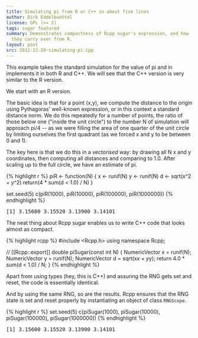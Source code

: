 ```yaml
---
title: Simulating pi from R or C++ in about five lines
author: Dirk Eddelbuettel
license: GPL (>= 2)
tags: sugar featured
summary: Demonstrates compactness of Rcpp sugar's expression, and how 
  they carry over from R.
layout: post
src: 2012-12-20-simulating-pi.cpp
---
```

This example takes the standard simulation for the value of pi 
and in implements it in both R and C++. We will see that the C++ version 
is very similar to the R version.

We start with an R version. 

The basic idea is that for a point (x,y), we compute the distance to the origin
using Pythagoras' well-known expression, or in this context a standard distance
norm. We do this repeatedly for a number of points, the ratio of those below one 
("inside the unit circle") to the number N of simulation will approach pi/4 -- as
we were filling the area of one quarter of the unit circle by limiting ourselves
the first quadrant (as we forced x and y to be between 0 and 1).

The key here is that we do this in a _vectorised_ way: by drawing
all N x and y coordinates, then computing all distances and comparing to 1.0. After
scaling up to the full circle, we have an estimate of pi.



{% highlight r %}
piR <- function(N) {
    x <- runif(N)
    y <- runif(N)
    d <- sqrt(x^2 + y^2)
    return(4 * sum(d < 1.0) / N)
}

set.seed(5)
c(piR(1000), piR(10000), piR(100000), piR(1000000))
{% endhighlight %}



<pre class="output">
[1] 3.15600 3.15520 3.13900 3.14101
</pre>

The neat thing about Rcpp sugar enables us to write C++ code that
looks almost as compact.  

{% highlight rcpp %}
#include <Rcpp.h>
using namespace Rcpp;

// [[Rcpp::export]]
double piSugar(const int N) {
    NumericVector x = runif(N);
    NumericVector y = runif(N);
    NumericVector d = sqrt(x*x + y*y);
    return 4.0 * sum(d < 1.0) / N;
}
{% endhighlight %}

Apart from using types (hey, this is C++) and assuring the RNG gets
set and reset, the code is essentially identical.

And by using the same RNG, so are the results. Rcpp ensures that
the RNG state is set and reset properly by instantiating an object 
of class `RNGScope`. 

{% highlight r %}
set.seed(5)
c(piSugar(1000), piSugar(10000), piSugar(100000), piSugar(1000000))
{% endhighlight %}



<pre class="output">
[1] 3.15600 3.15520 3.13900 3.14101
</pre>
